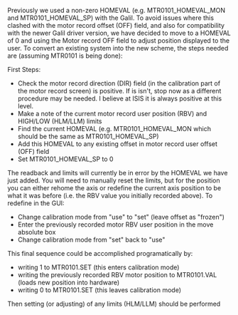 Previously we used a non-zero HOMEVAL (e.g. MTR0101_HOMEVAL_MON and MTR0101_HOMEVAL_SP) with the Galil. To avoid issues where this clashed with the motor record offset (OFF) field, and also for compatibility with the newer Galil driver version, we have decided to move to a HOMEVAL of 0 and using the Motor record OFF field to adjust position displayed to the user. To convert an existing system into the new scheme, the steps needed are (assuming MTR0101 is being done):

First Steps:
* Check the motor record direction (DIR) field (in the calibration part of the motor record screen) is positive. If is isn't, stop now as a different procedure may be needed. I believe at ISIS it is always positive at this level. 
* Make a note of the current motor record user position (RBV) and HIGH/LOW (HLM/LLM) limits
* Find the current HOMEVAL (e.g. MTR0101_HOMEVAL_MON which should be the same as MTR0101_HOMEVAL_SP)
* Add this  HOMEVAL to any existing offset in motor record user offset (OFF) field
* Set MTR0101_HOMEVAL_SP to 0

The readback and limits will currently be in error by the HOMEVAL we have just added. You will need to manually reset the limits, but for the position you can either rehome the axis or redefine the current axis position to be what it was before (i.e. the RBV value you initially recorded above). To redefine in the GUI:
 
* Change calibration mode from "use" to "set" (leave offset as "frozen")
* Enter the previously recorded motor RBV user position in the move absolute box
* Change calibration mode from "set" back to "use"

This final sequence could be accomplished programatically by:

* writing 1 to MTR0101.SET   (this enters calibration mode)
* writing the previously recorded RBV motor position to MTR0101.VAL (loads new position into hardware)
* writing 0 to MTR0101.SET   (this leaves calibration mode)

Then setting (or adjusting) of any limits (HLM/LLM) should be performed  